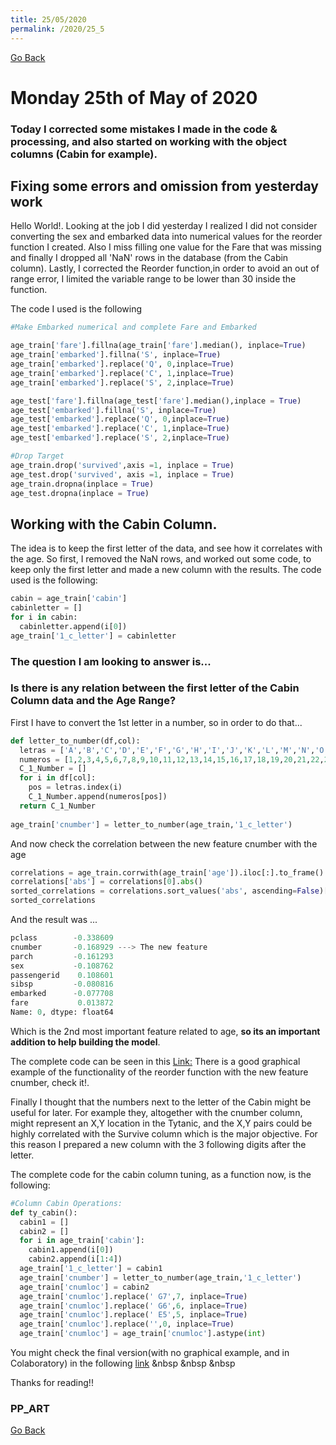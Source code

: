```yaml
---
title: 25/05/2020
permalink: /2020/25_5
---
```

[Go Back](https://paulb86uk.github.io/PP_ART.github.io/)

# Monday 25th of May of 2020

### Today I corrected some mistakes I made in the code & processing, and also started on working with the object columns (Cabin for example).

## Fixing some errors and omission from yesterday work 

Hello World!. Looking at the job I did yesterday I realized I did not consider converting the sex and embarked data into numerical values for the reorder function I created. Also I miss filling one value for the Fare that was missing and finally I dropped all 'NaN' rows in the database (from the Cabin column). Lastly, I corrected the Reorder function,in order to avoid an out of range error, I limited the variable range to be lower than 30 inside the function. 


The code I used is the following

```python
#Make Embarked numerical and complete Fare and Embarked

age_train['fare'].fillna(age_train['fare'].median(), inplace=True)
age_train['embarked'].fillna('S', inplace=True)
age_train['embarked'].replace('Q', 0,inplace=True)
age_train['embarked'].replace('C', 1,inplace=True)
age_train['embarked'].replace('S', 2,inplace=True)

age_test['fare'].fillna(age_test['fare'].median(),inplace = True)
age_test['embarked'].fillna('S', inplace=True)
age_test['embarked'].replace('Q', 0,inplace=True)
age_test['embarked'].replace('C', 1,inplace=True)
age_test['embarked'].replace('S', 2,inplace=True)

#Drop Target
age_train.drop('survived',axis =1, inplace = True)
age_test.drop('survived', axis =1, inplace = True)
age_train.dropna(inplace = True)
age_test.dropna(inplace = True)
```
## Working with the Cabin Column.
The idea is to keep the first letter of the data, and see how it correlates with the age. So first, I removed the NaN rows, and worked out some code, to keep only the first letter and made a new column with the results.
The code used is the following:

```python
cabin = age_train['cabin']
cabinletter = []
for i in cabin:
  cabinletter.append(i[0])
age_train['1_c_letter'] = cabinletter
```
### The question I am looking to answer is...
### Is there is any relation between the first letter of the Cabin Column data and the Age Range?
First I have to convert the 1st letter in a number, so in order to do that...

```python
def letter_to_number(df,col):
  letras = ['A','B','C','D','E','F','G','H','I','J','K','L','M','N','O','P','Q','R','S','T','U','V','W','X','Y','Z']
  numeros = [1,2,3,4,5,6,7,8,9,10,11,12,13,14,15,16,17,18,19,20,21,22,23,24,25,26]
  C_1_Number = []
  for i in df[col]:
    pos = letras.index(i)
    C_1_Number.append(numeros[pos])
  return C_1_Number
  
age_train['cnumber'] = letter_to_number(age_train,'1_c_letter')
```
And now check the correlation between the new feature cnumber with the age
```python
correlations = age_train.corrwith(age_train['age']).iloc[:].to_frame()
correlations['abs'] = correlations[0].abs()
sorted_correlations = correlations.sort_values('abs', ascending=False)[0]
sorted_correlations
```
And the result was ...

```python
pclass        -0.338609
cnumber       -0.168929 ---> The new feature
parch         -0.161293
sex           -0.108762
passengerid    0.108601
sibsp         -0.080816
embarked      -0.077708
fare           0.013872
Name: 0, dtype: float64
```
Which is the 2nd most important feature related to age, **so its an important addition to help building the model**.

The complete code can be seen in this [Link:](https://github.com/PaulB86UK/EDA_PP/blob/master/EDA_Reorder_24_5_20.ipynb)
There is a good graphical example of the functionality of the reorder function with the new feature cnumber, check it!.

Finally I thought that the numbers next to the letter of the Cabin might be useful for later. For example they, altogether with the cnumber column, might represent an X,Y location in the Tytanic, and the X,Y pairs could be highly correlated with the Survive column which is the major objective. For this reason I prepared a new column with the 3 following digits after the letter.

The complete code for the cabin column tuning, as a function now, is the following:
```python
#Column Cabin Operations:
def ty_cabin():
  cabin1 = []
  cabin2 = []
  for i in age_train['cabin']:
    cabin1.append(i[0])
    cabin2.append(i[1:4])
  age_train['1_c_letter'] = cabin1
  age_train['cnumber'] = letter_to_number(age_train,'1_c_letter')
  age_train['cnumloc'] = cabin2
  age_train['cnumloc'].replace(' G7',7, inplace=True)
  age_train['cnumloc'].replace(' G6',6, inplace=True)
  age_train['cnumloc'].replace(' E5',5, inplace=True)
  age_train['cnumloc'].replace('',0, inplace=True)
  age_train['cnumloc'] = age_train['cnumloc'].astype(int)
```
You might check the final version(with no graphical example, and in Colaboratory) in the following [link](https://colab.research.google.com/drive/1ac8hLFzFF8tFo63QuJNumGY4V6t1d-Qj?usp=sharing)
&nbsp
&nbsp
&nbsp



Thanks for reading!!

### PP_ART

[Go Back](https://paulb86uk.github.io/PP_ART.github.io/)
